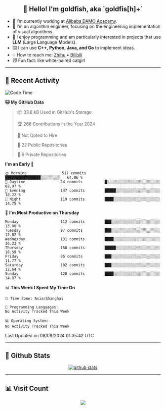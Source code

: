
<h2 align="center">👋 Hello! I'm goldfish, aka `goldfis[h]+`</h2>

- 📍 I’m currently working at [Alibaba DAMO Academy](https://damo.alibaba.com/).  
- 🌱 I’m an algorithm engineer, focusing on the engineering implementation of visual algorithms.  
- 💬 I enjoy programming and am particularly interested in projects that use **LLM** (**L**arge **L**anguage **M**odels).   
- ⌨️ I can use **C++, Python, Java, and Go** to implement ideas.  
- 💡 How to reach me: [Zhihu](https://www.zhihu.com/people/goldfishh) • [Bilibili](https://space.bilibili.com/11349246)  
- 😼 Fun fact: like white-haired catgirl  

-------

## 🔧 Recent Activity

<!--START_SECTION:waka-->
![Code Time](http://img.shields.io/badge/Code%20Time-87%20hrs%2010%20mins-blue)

**🐱 My GitHub Data** 

> 📦 33.8 kB Used in GitHub's Storage 
 > 
> 🏆 268 Contributions in the Year 2024
 > 
> 🚫 Not Opted to Hire
 > 
> 📜 22 Public Repositories 
 > 
> 🔑 6 Private Repositories 
 > 
**I'm an Early 🐤** 

```text
🌞 Morning                517 commits         ████████████████░░░░░░░░░   64.06 % 
🌆 Daytime                24 commits          █░░░░░░░░░░░░░░░░░░░░░░░░   02.97 % 
🌃 Evening                147 commits         █████░░░░░░░░░░░░░░░░░░░░   18.22 % 
🌙 Night                  119 commits         ████░░░░░░░░░░░░░░░░░░░░░   14.75 % 
```
📅 **I'm Most Productive on Thursday** 

```text
Monday                   112 commits         ███░░░░░░░░░░░░░░░░░░░░░░   13.88 % 
Tuesday                  97 commits          ███░░░░░░░░░░░░░░░░░░░░░░   12.02 % 
Wednesday                131 commits         ████░░░░░░░░░░░░░░░░░░░░░   16.23 % 
Thursday                 150 commits         █████░░░░░░░░░░░░░░░░░░░░   18.59 % 
Friday                   95 commits          ███░░░░░░░░░░░░░░░░░░░░░░   11.77 % 
Saturday                 102 commits         ███░░░░░░░░░░░░░░░░░░░░░░   12.64 % 
Sunday                   120 commits         ████░░░░░░░░░░░░░░░░░░░░░   14.87 % 
```


📊 **This Week I Spent My Time On** 

```text
🕑︎ Time Zone: Asia/Shanghai

💬 Programming Languages: 
No Activity Tracked This Week

💻 Operating System: 
No Activity Tracked This Week
```


 Last Updated on 08/09/2024 01:35:42 UTC
<!--END_SECTION:waka-->

-------

## 📆 Github Stats

<p align="center">
    <a href="https://github.com/anuraghazra/github-readme-stats">
      <img src="https://github-readme-stats.vercel.app/api?username=goldfishh&show_icons=true&theme=dracula" alt="github stats" />
    </a>
</p>

-------

## 📊 Visit Count

<p align="center">
  <a href="https://count.getloli.com/"><img src="https://count.getloli.com/get/@:goldfishh?theme=rule34"></a>
</p>
